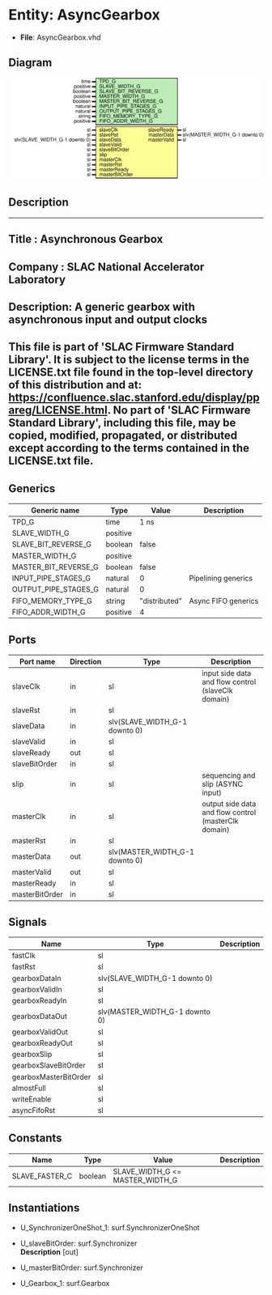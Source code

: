 # Entity: AsyncGearbox

- **File**: AsyncGearbox.vhd
## Diagram

![Diagram](AsyncGearbox.svg "Diagram")
## Description

-----------------------------------------------------------------------------
 Title      : Asynchronous Gearbox
-----------------------------------------------------------------------------
 Company    : SLAC National Accelerator Laboratory
-----------------------------------------------------------------------------
 Description: A generic gearbox with asynchronous input and output clocks
-----------------------------------------------------------------------------
 This file is part of 'SLAC Firmware Standard Library'.
 It is subject to the license terms in the LICENSE.txt file found in the
 top-level directory of this distribution and at:
    https://confluence.slac.stanford.edu/display/ppareg/LICENSE.html.
 No part of 'SLAC Firmware Standard Library', including this file,
 may be copied, modified, propagated, or distributed except according to
 the terms contained in the LICENSE.txt file.
-----------------------------------------------------------------------------
## Generics

| Generic name         | Type     | Value         | Description          |
| -------------------- | -------- | ------------- | -------------------- |
| TPD_G                | time     | 1 ns          |                      |
| SLAVE_WIDTH_G        | positive |               |                      |
| SLAVE_BIT_REVERSE_G  | boolean  | false         |                      |
| MASTER_WIDTH_G       | positive |               |                      |
| MASTER_BIT_REVERSE_G | boolean  | false         |                      |
| INPUT_PIPE_STAGES_G  | natural  | 0             | Pipelining generics  |
| OUTPUT_PIPE_STAGES_G | natural  | 0             |                      |
| FIFO_MEMORY_TYPE_G   | string   | "distributed" | Async FIFO generics  |
| FIFO_ADDR_WIDTH_G    | positive | 4             |                      |
## Ports

| Port name      | Direction | Type                           | Description                                          |
| -------------- | --------- | ------------------------------ | ---------------------------------------------------- |
| slaveClk       | in        | sl                             | input side data and flow control (slaveClk domain)   |
| slaveRst       | in        | sl                             |                                                      |
| slaveData      | in        | slv(SLAVE_WIDTH_G-1 downto 0)  |                                                      |
| slaveValid     | in        | sl                             |                                                      |
| slaveReady     | out       | sl                             |                                                      |
| slaveBitOrder  | in        | sl                             |                                                      |
| slip           | in        | sl                             | sequencing and slip (ASYNC input)                    |
| masterClk      | in        | sl                             | output side data and flow control (masterClk domain) |
| masterRst      | in        | sl                             |                                                      |
| masterData     | out       | slv(MASTER_WIDTH_G-1 downto 0) |                                                      |
| masterValid    | out       | sl                             |                                                      |
| masterReady    | in        | sl                             |                                                      |
| masterBitOrder | in        | sl                             |                                                      |
## Signals

| Name                  | Type                           | Description |
| --------------------- | ------------------------------ | ----------- |
| fastClk               | sl                             |             |
| fastRst               | sl                             |             |
| gearboxDataIn         | slv(SLAVE_WIDTH_G-1 downto 0)  |             |
| gearboxValidIn        | sl                             |             |
| gearboxReadyIn        | sl                             |             |
| gearboxDataOut        | slv(MASTER_WIDTH_G-1 downto 0) |             |
| gearboxValidOut       | sl                             |             |
| gearboxReadyOut       | sl                             |             |
| gearboxSlip           | sl                             |             |
| gearboxSlaveBitOrder  | sl                             |             |
| gearboxMasterBitOrder | sl                             |             |
| almostFull            | sl                             |             |
| writeEnable           | sl                             |             |
| asyncFifoRst          | sl                             |             |
## Constants

| Name           | Type    | Value                            | Description |
| -------------- | ------- | -------------------------------- | ----------- |
| SLAVE_FASTER_C | boolean |  SLAVE_WIDTH_G <= MASTER_WIDTH_G |             |
## Instantiations

- U_SynchronizerOneShot_1: surf.SynchronizerOneShot
- U_slaveBitOrder: surf.Synchronizer
</br>**Description**
 [out]

- U_masterBitOrder: surf.Synchronizer
- U_Gearbox_1: surf.Gearbox
